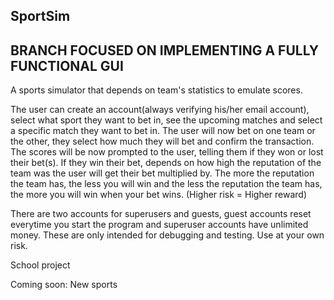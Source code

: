## SportSim
## BRANCH FOCUSED ON IMPLEMENTING A FULLY FUNCTIONAL GUI 
A sports simulator that depends on team's statistics to emulate scores.

The user can create an account(always verifying his/her email account), select what sport they want to bet in, see the upcoming matches and select a specific
match they want to bet in. The user will now bet on one team or the other, they select how much they will bet and confirm
the transaction. The scores will be now prompted to the user, telling them if they won or lost their bet(s).
If they win their bet, depends on how high the reputation of the team was the user will get their bet multiplied by.
The more the reputation the team has, the less you will win and the less the reputation the team has, the more you will win
when your bet wins. (Higher risk = Higher reward)


There are two accounts for superusers and guests, guest accounts reset everytime you start the program and superuser accounts have unlimited money.
These are only intended for debugging and testing.
Use at your own risk.

School project

Coming soon: New sports
